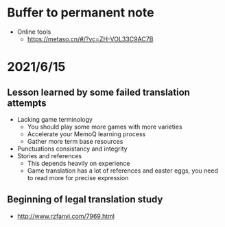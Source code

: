 # Buffer to permanent note
- Online tools
    - https://metaso.cn/#/?vc=ZH-VOL33C9AC7B
# 2021/6/15
## Lesson learned by some failed translation attempts
- Lacking game terminology
  - You should play some more games with more varieties
  - Accelerate your MemoQ learning process
  - Gather more term base resources
- Punctuations consistancy and integrity
- Stories and references
  - This depends heavily on experience
  - Game translation has a lot of references and easter eggs, you need to read more for precise expression


## Beginning of legal translation study
- http://www.rzfanyi.com/7969.html

